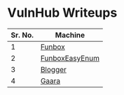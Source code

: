 # VulnHub Writeups

| Sr. No. | Machine                               |
| ------- | ------------------------------------- |
| 1       | [Funbox](FunboxEasy.html)             |
| 2       | [FunboxEasyEnum](FunboxEasyEnum.html) |
| 3       | [Blogger](blogger.html)               |
| 4       | [Gaara](gaara.html)                   |
